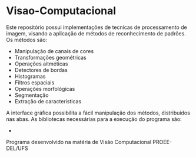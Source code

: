 # Visao-Computacional
Este repositório possui implementações de tecnicas de processamento de imagem, visando a aplicação de métodos de reconhecimento de padrões. Os métodos são:

 - Manipulação de canais de cores
 - Transformações geométricas
 - Operações aitméticas
 - Detectores de bordas
 - Histogramas
 - Filtros espaciais
 - Operações morfológicas
 - Segmentação
 - Extração de características

A interface gráfica possibilita a fácil manipulação dos métodos, distribuídos nas abas. As bibliotecas necessárias para a execução do programa são:

-

Programa desenvolvido na matéria de Visão Computacional PROEE-DEL/UFS
